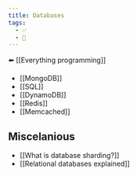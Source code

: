 ```yaml
---
title: Databases
tags:
  - ✅
  - 🧭
---
```

⬅️ [[Everything programming]]

- [[MongoDB]]
- [[SQL]]
- [[DynamoDB]]
- [[Redis]]
- [[Memcached]]
## Miscelanious
- [[What is database sharding?]]
- [[Relational databases explained]]
